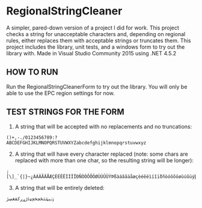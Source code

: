 # RegionalStringCleaner
A simpler, pared-down version of a project I did for work.  This project checks a string for unacceptable characters and, depending on regional rules, either replaces them with acceptable strings or truncates them.  This project includes the library, unit tests, and a windows form to try out the library with.  Made in Visual Studio Community 2015 using .NET 4.5.2

## HOW TO RUN

Run the RegionalStringCleanerForm to try out the library.  You will only be able to use the EPC region settings for now.

## TEST STRINGS FOR THE FORM

1) A string that will be accepted with no replacements and no truncations:
```
()+,-./0123456789:?ABCDEFGHIJKLMNOPQRSTUVWXYZabcdefghijklmnopqrstuvwxyz 
```

2) A string that will have every character replaced (note: some chars are replaced with more than one char, so the resulting string will be longer):
```
;[\]_`{|}~¿ÀÁÂÃÄÅÆÇÈÉÊËÌÍÎÏÐÑÒÓÔÕÖØÙÚÛÜÝÞßàáâãäåæçèéêëìíîïðñòóôõöøùúûüýþÿĀāĂăĄąĆćĈĉĊċČčĎďĐđĒēĔĕĖėĘęĚěĜĝĞğĠġĢģĤĥĦħĨĩĪīĬĭĮįİıĲĳĴĵĶķĹĺĻļĽľĿŀŁłŃńŅņŇňŐőŒœŔŕŖŗŘřŚśŜŝŞşŠšŢţŤťŦŧŨũŪūŬŭŮůŰűŲųŴŵŶŷŸŹźŻżŽžȘșȚțΆΈΉΊΌΎΏΪΑΒΓΔΕΖΗΘΙΚΛΜΝΞΟΠΡΣΤΥΦΧΨΩΪΫάέήίΰαβγδεζηθικλμνξοπρςστυφχψωϊϋόύώАБВГДЕЖЗИЙКЛМНОПРСТУФХЦЧШЩЪЬЮЯабвгдежзийклмнопрстуфхцчшщъьюя€
```

3) A string that will be entirely deleted:
```
ٶٸٻټٽٿځڃڅڇډڎڑړږکڤڠڝڙ
```


